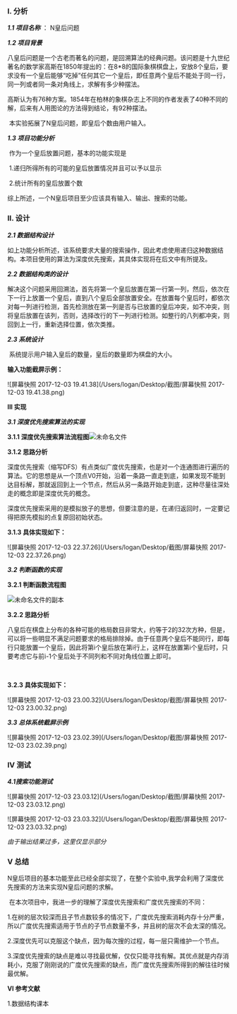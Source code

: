 ### **I. 分析**

***1.1 项目名称*** ： N皇后问题

***1.2 项目背景***

​	八皇后问题是一个古老而著名的问题，是回溯算法的经典问题。该问题是十九世纪著名的数学家高斯在1850年提出的：在8*8的国际象棋棋盘上，安放8个皇后，要求没有一个皇后能够“吃掉”任何其它一个皇后，即任意两个皇后不能处于同一行，同一列或者同一条对角线上，求解有多少种摆法。

​	高斯认为有76种方案。1854年在柏林的象棋杂志上不同的作者发表了40种不同的解，后来有人用图论的方法得到结论，有92种摆法。

​	本实验拓展了N皇后问题，即皇后个数由用户输入。

***1.3 项目功能分析***

​	作为一个皇后放置问题，基本的功能实现是

​	1.递归所得所有的可能的皇后放置情况并且可以予以显示

​	2.统计所有的皇后放置个数

综上所述，一个N皇后项目至少应该具有输入、输出、搜索的功能。

### **II. 设计**

***2.1 数据结构设计***

​	如上功能分析所述，该系统要求大量的搜索操作，因此考虑使用递归这种数据结构。本项目使用的算法为深度优先搜索，其具体实现将在后文中有所提及。

***2.2 数据结构类的设计***

​	解决这个问题采用回溯法，首先将第一个皇后放置在第一行第一列，然后，依次在下一行上放置一个皇后，直到八个皇后全部放置安全。在放置每个皇后时，都依次对每一列进行检测，首先检测放在第一列是否与已放置的皇后冲突，如不冲突，则将皇后放置在该列，否则，选择改行的下一列进行检测。如整行的八列都冲突，则回到上一行，重新选择位置，依次类推。

***2.3 系统设计***

​	系统提示用户输入皇后的数量，皇后的数量即为棋盘的大小。

**输入功能截屏示例：**

![屏幕快照 2017-12-03 19.41.38](/Users/logan/Desktop/截图/屏幕快照 2017-12-03 19.41.38.png)

**III 实现**

***3.1 深度优先搜索算法的实现***

**3.1.1 深度优先搜索算法流程图**![未命名文件](/Users/logan/Desktop/截图/未命名文件.png)

**3.1.2 思路分析**

​	深度优先搜索（缩写DFS）有点类似广度优先搜索，也是对一个连通图进行遍历的算法。它的思想是从一个顶点V0开始，沿着一条路一直走到底，如果发现不能到达目标解，那就返回到上一个节点，然后从另一条路开始走到底，这种尽量往深处走的概念即是深度优先的概念。

​	深度优先搜索采用的是模拟放子的思想，但要注意的是，在递归返回时，一定要记得把原先模拟的点复原回初始状态。

**3.1.3 具体实现如下：**

![屏幕快照 2017-12-03 22.37.26](/Users/logan/Desktop/截图/屏幕快照 2017-12-03 22.37.26.png)

***3.2 判断函数的实现***

**3.2.1 判断函数流程图**

![未命名文件的副本](/Users/logan/Desktop/截图/未命名文件的副本.png)

**3.2.2 思路分析**

​	八皇后在棋盘上分布的各种可能的格局数目非常大，约等于2的32次方种，但是，可以将一些明显不满足问题要求的格局排除掉。由于任意两个皇后不能同行，即每行只能放置一个皇后，因此将第i个皇后放在第i行上，这样在放置第i个皇后时，只要考虑它与前i-1个皇后处于不同列和不同对角线位置上即可。

​	

**3.2.3 具体实现如下：**

![屏幕快照 2017-12-03 23.00.32](/Users/logan/Desktop/截图/屏幕快照 2017-12-03 23.00.32.png)

***3.3 总体系统截屏示例***

![屏幕快照 2017-12-03 23.02.39](/Users/logan/Desktop/截图/屏幕快照 2017-12-03 23.02.39.png)



### **IV 测试**

***4.1搜索功能测试***

![屏幕快照 2017-12-03 23.03.12](/Users/logan/Desktop/截图/屏幕快照 2017-12-03 23.03.12.png)

![屏幕快照 2017-12-03 23.03.32](/Users/logan/Desktop/截图/屏幕快照 2017-12-03 23.03.32.png)

*由于输出结果过多，这里仅显示部分*

### **V 总结**

​	N皇后项目的基本功能至此已经全部实现了，在整个实验中,我学会利用了深度优先搜索的方法来实现N皇后问题的求解。

​	在本次项目中，我进一步的理解了深度优先搜索和广度优先搜索的不同：

​	1.在树的层次较深而且子节点数较多的情况下，广度优先搜索消耗内存十分严重，所以广度优先搜索适用于节点的子节点数量不多，并且树的层次不会太深的情况。

​	2.深度优先可以克服这个缺点，因为每次搜的过程，每一层只需维护一个节点。

​	3.深度优先搜索的缺点是难以寻找最优解，仅仅只能寻找有解。其优点就是内存消耗小，克服了刚刚说的广度优先搜索的缺点，而广度优先搜索所得到的解往往时候最优解。

**VI 参考文献**

1.数据结构课本